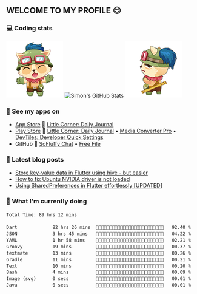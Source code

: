 ## WELCOME TO MY PROFILE 😊

### 💻 Coding stats

![](https://raw.githubusercontent.com/simonpham/simonpham/master/assets/images/5kiur.gif) ![Simon's GitHub Stats](https://github-readme-stats-obu2qdcs2.vercel.app/api?username=simonpham) ![](https://raw.githubusercontent.com/simonpham/simonpham/master/assets/images/6kiur.gif)

### 📱 See my apps on

- [App Store](https://apps.apple.com/ge/developer/cuong-pham/id1633011944) 🍎 [Little Corner: Daily Journal](https://apps.apple.com/ge/app/little-corner-daily-journal/id1633011942)
- [Play Store](https://play.google.com/store/apps/dev?id=8748015601074315583) 🤖 [Little Corner: Daily Journal](https://play.google.com/store/apps/details?id=com.github.simonpham.littlecorner) • [Media Converter Pro](https://play.google.com/store/apps/details?id=com.github.khangnt.mcp) • [DevTiles: Developer Quick Settings](https://play.google.com/store/apps/details?id=com.github.simonpham.devtiles)
- GitHub 🦊 [SoFluffy Chat](https://github.com/simonpham/sofluffy-chat) • [Free File](https://github.com/simonpham/free_file)

### 📘 Latest blog posts

<!-- BLOG-POST-LIST:START -->
- [Store key-value data in Flutter using hive - but easier](https://dev.to/simonpham/store-key-value-data-in-flutter-using-hive-but-easier-4n0n)
- [How to fix Ubuntu NVIDIA driver is not loaded](https://dev.to/simonpham/how-to-fix-ubuntu-nvidia-driver-is-not-loaded-2ipp)
- [Using SharedPreferences in Flutter effortlessly [UPDATED]](https://dev.to/simonpham/using-sharedpreferences-in-flutter-effortlessly-3e29)
<!-- BLOG-POST-LIST:END -->

### 💬  What I'm currently doing 


<!--START_SECTION:waka-->

```txt
Total Time: 89 hrs 12 mins

Dart             82 hrs 26 mins  🦊🦊🦊🦊🦊🦊🦊🦊🦊🦊🦊🦊🦊🦊🦊🦊🦊🦊🦊🦊🦊🦊🦊🐾🐾   92.40 %
JSON             3 hrs 45 mins   🦊🐾🐾🐾🐾🐾🐾🐾🐾🐾🐾🐾🐾🐾🐾🐾🐾🐾🐾🐾🐾🐾🐾🐾🐾   04.22 %
YAML             1 hr 58 mins    🦊🐾🐾🐾🐾🐾🐾🐾🐾🐾🐾🐾🐾🐾🐾🐾🐾🐾🐾🐾🐾🐾🐾🐾🐾   02.21 %
Groovy           19 mins         🐾🐾🐾🐾🐾🐾🐾🐾🐾🐾🐾🐾🐾🐾🐾🐾🐾🐾🐾🐾🐾🐾🐾🐾🐾   00.37 %
textmate         13 mins         🐾🐾🐾🐾🐾🐾🐾🐾🐾🐾🐾🐾🐾🐾🐾🐾🐾🐾🐾🐾🐾🐾🐾🐾🐾   00.26 %
Gradle           11 mins         🐾🐾🐾🐾🐾🐾🐾🐾🐾🐾🐾🐾🐾🐾🐾🐾🐾🐾🐾🐾🐾🐾🐾🐾🐾   00.21 %
Text             10 mins         🐾🐾🐾🐾🐾🐾🐾🐾🐾🐾🐾🐾🐾🐾🐾🐾🐾🐾🐾🐾🐾🐾🐾🐾🐾   00.20 %
Bash             4 mins          🐾🐾🐾🐾🐾🐾🐾🐾🐾🐾🐾🐾🐾🐾🐾🐾🐾🐾🐾🐾🐾🐾🐾🐾🐾   00.09 %
Image (svg)      0 secs          🐾🐾🐾🐾🐾🐾🐾🐾🐾🐾🐾🐾🐾🐾🐾🐾🐾🐾🐾🐾🐾🐾🐾🐾🐾   00.01 %
Java             0 secs          🐾🐾🐾🐾🐾🐾🐾🐾🐾🐾🐾🐾🐾🐾🐾🐾🐾🐾🐾🐾🐾🐾🐾🐾🐾   00.01 %
```

<!--END_SECTION:waka-->
